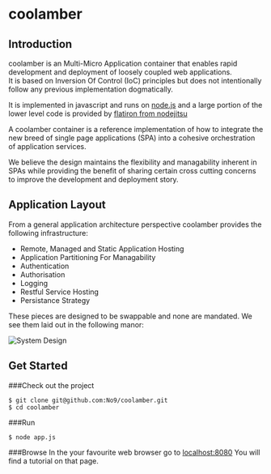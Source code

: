 coolamber
=========
Introduction
------------
coolamber is an Multi-Micro Application container that enables rapid development and deployment of loosely coupled web applications.  
It is based on Inversion Of Control (IoC) principles but does not intentionally follow any previous implementation dogmatically. 

It is implemented in javascript and runs on [node.js](http://nodejs.org/) and a large portion of the lower level code is provided by [flatiron from nodejitsu](https://github.com/nodejitsu/)

A coolamber container is a reference implementation of how to integrate the new breed of single page applications (SPA) into a cohesive orchestration of application services.  

We believe the design maintains the flexibility and managability inherent in SPAs while providing the benefit of sharing certain cross cutting concerns to improve the development and deployment story. 

Application Layout
------------------
From a general application architecture perspective coolamber provides the following infrastructure: 

- Remote, Managed and Static Application Hosting
- Application Partitioning For Managability
- Authentication
- Authorisation 
- Logging
- Restful Service Hosting 
- Persistance Strategy

These pieces are designed to be swappable and none are mandated. 
We see them laid out in the following manor:

![System Design](http://i.imgur.com/RW6Ol.jpg)

Get Started
-----------
###Check out the project
```
$ git clone git@github.com:No9/coolamber.git
$ cd coolamber 
```
###Run
```
$ node app.js
```
###Browse 
In the your favourite web browser go to [localhost:8080](http://localhost:8080)
You will find a tutorial on that page. 